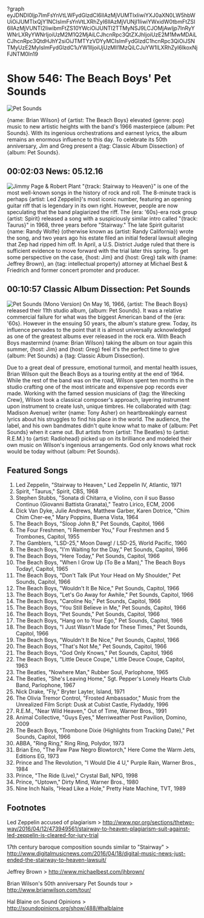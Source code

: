 ?graph eyJDNDI0Ijp7ImFsYnVtLWFydGlzdCI6IlAzMjVUMTIxIiwiYXJ0aXN0LW5hbWUiOiJUMTIxQjY1NCIsImFsYnVtLXRhZyI6IlAzMjVUNjI1IiwiYWxidW0tbmFtZSI6IlAzMjVUNTI2IiwibmFtZS10YWciOiJUNTI2TTMyNSJ9LCJOMjAwIjp7InRyYWNrLXRyYWNrIjoiUzM2M1Q2MjAiLCJhcnRpc3QtZXJhIjoiUzE2M1MwMDAiLCJhcnRpc3QtdHJhY2siOiJTMTYzVDYyMCIsImFydGlzdC1hcnRpc3QiOiJSNTMyUzE2MyIsImFydGlzdC1uYW1lIjoiUjUzMlI1MzQiLCJuYW1lLXRhZyI6IkoxNjFJNTM0In19

# Show 546: The Beach Boys' Pet Sounds

![Pet Sounds](https://sound-images.s3.amazonaws.com/images/2016/petsounds_web.jpg)

{name: Brian Wilson} of {artist: The Beach Boys} elevated {genre: pop} music to new artistic heights with the band's 1966 masterpiece {album: Pet Sounds}. With its ingenious orchestrations and earnest lyrics, the album remains an enormous influence to this day. To celebrate its 50th anniversary, Jim and Greg present a {tag: Classic Album Dissection} of {album: Pet Sounds}.


## 00:02:03 News: 05.12.16
![Jimmy Page & Robert Plant](https://sound-images.s3.amazonaws.com/images/2016/pageplant.jpg)
"{track: Stairway to Heaven}" is one of the most well-known songs in the history of rock and roll. The 8-minute track is perhaps {artist: Led Zeppelin}'s most iconic number, featuring an opening guitar riff that is legendary in its own right. However, people are now speculating that the band plagiarized the riff. The {era: '60s}-era rock group {artist: Spirit} released a song with a suspiciously similar intro called "{track: Taurus}" in 1968, three years before "Stairway."  The late Spirit guitarist {name: Randy Wolfe} (otherwise known as {artist: Randy California}) wrote the song, and two years ago his estate filed an initial federal lawsuit alleging that Zep had ripped him off. In April, a U.S. District Judge ruled that there is sufficient evidence to move forward with the trial later this spring. To get some perspective on the case, {host: Jim} and {host: Greg} talk with {name: Jeffrey Brown}, an {tag: intellectual property} attorney at Michael Best & Friedrich and former concert promoter and producer. 


## 00:10:57 Classic Album Dissection: Pet Sounds
![Pet Sounds (Mono Version)](http://is3.mzstatic.com/image/thumb/Music4/v4/23/82/34/238234c1-34b3-95ca-9c66-55f1ec279a4f/source/600x600bb.jpg "562555/1033870691")
On May 16, 1966, {artist: The Beach Boys} released their 11th studio album, {album: Pet Sounds}. It was a relative commercial failure for what was the biggest American band of the {era: '60s}. However in the ensuing 50 years, the album's stature grew. Today, its influence pervades to the point that it is almost universally acknowledged as one of the greatest albums ever released in the rock era. With Beach Boys mastermind {name: Brian Wilson} taking the album on tour again this summer, {host: Jim} and {host: Greg} feel it's the perfect time to give {album: Pet Sounds} a {tag: Classic Album Dissection}.

Due to a great deal of pressure, emotional turmoil, and mental health issues, Brian Wilson quit the Beach Boys as a touring entity at the end of 1964. While the rest of the band was on the road, Wilson spent ten months in the studio crafting one of the most intricate and expensive pop records ever made. Working with the famed session musicians of {tag: the Wrecking Crew}, Wilson took a classical composer's approach, layering instrument upon instrument to create lush, unique timbres. He collaborated with {tag: Madison Avenue} writer {name: Tony Asher} on heartbreakingly earnest lyrics about his struggles to find his place in the world. The audience, the label, and his own bandmates didn't quite know what to make of {album: Pet Sounds} when it came out. But artists from {artist: The Beatles} to {artist: R.E.M.} to {artist: Radiohead} picked up on its brilliance and modeled their own music on Wilson's ingenious arrangements. God only knows what rock would be today without {album: Pet Sounds}.

## Featured Songs

1. Led Zeppelin, "Stairway to Heaven," Led Zeppelin IV, Atlantic, 1971
1. Spirit, "Taurus," Spirit, CBS, 1968
1. Stephen Stubbs, "Sonata di Chitarra, e Violino, con il suo Basso Continuo (Giovanni Battista Granata)," Teatro Lirico, ECM, 2006
1. Dick Van Dyke, Julie Andrews, Matthew Garber, Karen Dotrice, "Chim Chim Cher-ee," Mary Poppins, Buena Vista, 1964 
1. The Beach Boys, "Sloop John B," Pet Sounds, Capitol, 1966
1. The Four Freshmen, "I Remember You," Four Freshmen and 5 Trombones, Capitol, 1955
1. The Gamblers, "LSD-25," Moon Dawg! / LSD-25, World Pacific, 1960
1. The Beach Boys, "I'm Waiting for the Day," Pet Sounds, Capitol, 1966 
1. The Beach Boys, "Here Today," Pet Sounds, Capitol, 1966
1. The Beach Boys, "When I Grow Up (To Be a Man)," The Beach Boys Today!, Capitol, 1965 
1. The Beach Boys, "Don't Talk (Put Your Head on My Shoulder," Pet Sounds, Capitol, 1966 
1. The Beach Boys, "Wouldn't It Be Nice," Pet Sounds, Capitol, 1966 
1. The Beach Boys, "Let's Go Away for Awhile," Pet Sounds, Capitol, 1966
1. The Beach Boys, "Caroline No," Pet Sounds, Capitol, 1966 
1. The Beach Boys, "You Still Believe in Me," Pet Sounds, Capitol, 1966 
1. The Beach Boys, "Pet Sounds," Pet Sounds, Capitol, 1966
1. The Beach Boys, "Hang on to Your Ego," Pet Sounds, Capitol, 1966
1. The Beach Boys, "I Just Wasn't Made for These Times," Pet Sounds, Capitol, 1966 
1. The Beach Boys, "Wouldn't It Be Nice," Pet Sounds, Capitol, 1966 
1. The Beach Boys, "That's Not Me," Pet Sounds, Capitol, 1966 
1. The Beach Boys, "God Only Knows," Pet Sounds, Capitol, 1966 
1. The Beach Boys, "Little Deuce Coupe," Little Deuce Coupe, Capitol, 1963
1. The Beatles, "Nowhere Man," Rubber Soul, Parlophone, 1965
1. The Beatles, "She's Leaving Home," Sgt. Pepper's Lonely Hearts Club Band, Parlophone, 1967 
1. Nick Drake, "Fly," Bryter Layter, Island, 1971 
1. The Olivia Tremor Control, "Frosted Ambassador," Music from the Unrealized Film Script: Dusk at Cubist Castle, Flydaddy, 1996 
1. R.E.M., "Near Wild Heaven," Out of Time, Warner Bros., 1991 
1. Animal Collective, "Guys Eyes," Merriweather Post Pavilion, Domino, 2009 
1. The Beach Boys, "Trombone Dixie (Highlights from Tracking Date)," Pet Sounds, Capitol, 1966 
1. ABBA, "Ring Ring," Ring Ring, Polydor, 1973 
1. Brian Eno, "The Paw Paw Negro Blowtorch," Here Come the Warm Jets, Editions EG, 1973 
1. Prince and The Revolution, "I Would Die 4 U," Purple Rain, Warner Bros., 1984 
1. Prince, "The Ride (Live)," Crystal Ball, NPG, 1998 
1. Prince, "Uptown," Dirty Mind, Warner Bros., 1980
1. Nine Inch Nails, "Head Like a Hole," Pretty Hate Machine, TVT, 1989 



## Footnotes

Led Zeppelin accused of plagiarism > http://www.npr.org/sections/thetwo-way/2016/04/12/473949561/stairway-to-heaven-plagiarism-suit-against-led-zeppelin-is-cleared-for-jury-trial

17th century baroque composition sounds similar to "Stairway" > http://www.digitalmusicnews.com/2016/04/18/digital-music-news-just-ended-the-stairway-to-heaven-lawsuit/

Jeffrey Brown > http://www.michaelbest.com/jhbrown/

Brian Wilson's 50th anniversary Pet Sounds tour > http://www.brianwilson.com/tour/

Hal Blaine on Sound Opinions > http://soundopinions.org/show/488/#halblaine 
